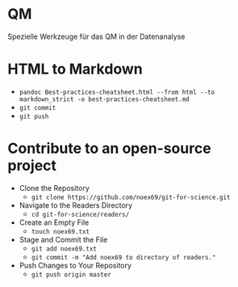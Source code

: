 # QM
Spezielle Werkzeuge für das QM in der Datenanalyse

# HTML to Markdown

* `pandoc Best-practices-cheatsheet.html --from html --to markdown_strict -o best-practices-cheatsheet.md`
* `git commit`
* `git push`

# Contribute to an open-source project

* Clone the Repository
    * `git clone https://github.com/noex69/git-for-science.git`
* Navigate to the Readers Directory
    * `cd git-for-science/readers/`
* Create an Empty File
    * `touch noex69.txt`
* Stage and Commit the File
    * `git add noex69.txt`
    * `git commit -m "Add noex69 to directory of readers."`
* Push Changes to Your Repository
    * `git push origin master`
